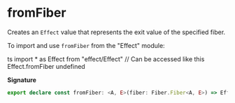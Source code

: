 # fromFiber

Creates an `Effect` value that represents the exit value of the specified
fiber.

To import and use `fromFiber` from the "Effect" module:

ts
import \* as Effect from "effect/Effect"
// Can be accessed like this
Effect.fromFiber
undefined

**Signature**

```ts
export declare const fromFiber: <A, E>(fiber: Fiber.Fiber<A, E>) => Effect<A, E>
```
